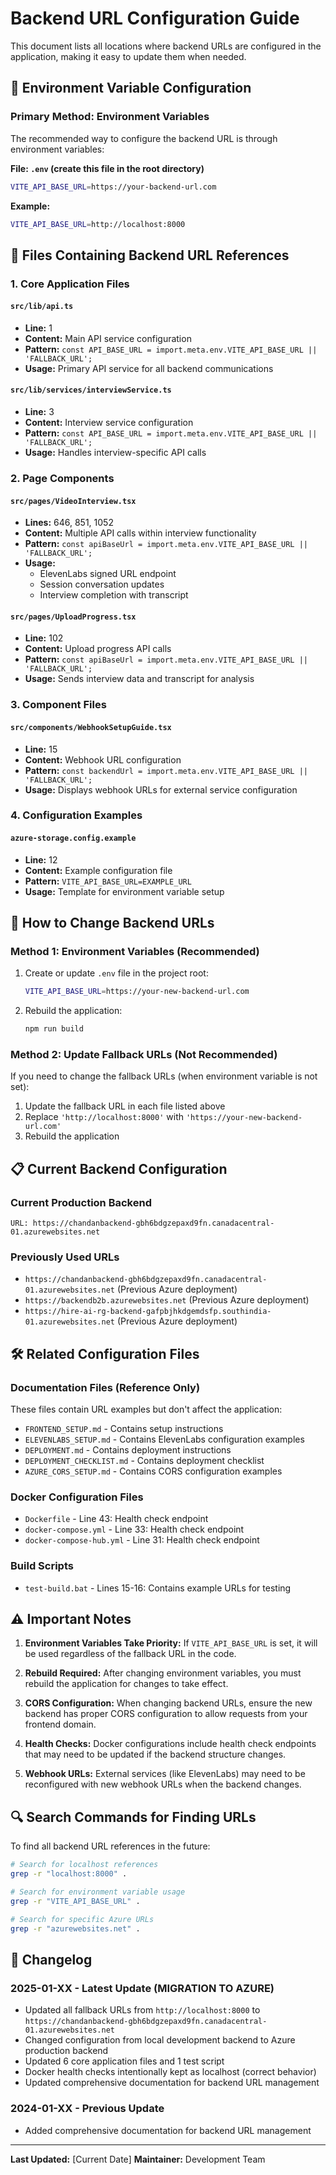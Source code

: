 # Backend URL Configuration Guide

This document lists all locations where backend URLs are configured in the application, making it easy to update them when needed.

## 🔧 Environment Variable Configuration

### Primary Method: Environment Variables
The recommended way to configure the backend URL is through environment variables:

**File: `.env` (create this file in the root directory)**
```bash
VITE_API_BASE_URL=https://your-backend-url.com
```

**Example:**
```bash
VITE_API_BASE_URL=http://localhost:8000
```

## 📂 Files Containing Backend URL References

### 1. Core Application Files

#### `src/lib/api.ts`
- **Line:** 1
- **Content:** Main API service configuration
- **Pattern:** `const API_BASE_URL = import.meta.env.VITE_API_BASE_URL || 'FALLBACK_URL';`
- **Usage:** Primary API service for all backend communications

#### `src/lib/services/interviewService.ts`
- **Line:** 3
- **Content:** Interview service configuration
- **Pattern:** `const API_BASE_URL = import.meta.env.VITE_API_BASE_URL || 'FALLBACK_URL';`
- **Usage:** Handles interview-specific API calls

### 2. Page Components

#### `src/pages/VideoInterview.tsx`
- **Lines:** 646, 851, 1052
- **Content:** Multiple API calls within interview functionality
- **Pattern:** `const apiBaseUrl = import.meta.env.VITE_API_BASE_URL || 'FALLBACK_URL';`
- **Usage:** 
  - ElevenLabs signed URL endpoint
  - Session conversation updates
  - Interview completion with transcript

#### `src/pages/UploadProgress.tsx`
- **Line:** 102
- **Content:** Upload progress API calls
- **Pattern:** `const apiBaseUrl = import.meta.env.VITE_API_BASE_URL || 'FALLBACK_URL';`
- **Usage:** Sends interview data and transcript for analysis

### 3. Component Files

#### `src/components/WebhookSetupGuide.tsx`
- **Line:** 15
- **Content:** Webhook URL configuration
- **Pattern:** `const backendUrl = import.meta.env.VITE_API_BASE_URL || 'FALLBACK_URL';`
- **Usage:** Displays webhook URLs for external service configuration

### 4. Configuration Examples

#### `azure-storage.config.example`
- **Line:** 12
- **Content:** Example configuration file
- **Pattern:** `VITE_API_BASE_URL=EXAMPLE_URL`
- **Usage:** Template for environment variable setup

## 🔄 How to Change Backend URLs

### Method 1: Environment Variables (Recommended)
1. Create or update `.env` file in the project root:
   ```bash
   VITE_API_BASE_URL=https://your-new-backend-url.com
   ```

2. Rebuild the application:
   ```bash
   npm run build
   ```

### Method 2: Update Fallback URLs (Not Recommended)
If you need to change the fallback URLs (when environment variable is not set):

1. Update the fallback URL in each file listed above
2. Replace `'http://localhost:8000'` with `'https://your-new-backend-url.com'`
3. Rebuild the application

## 📋 Current Backend Configuration

### Current Production Backend
```
URL: https://chandanbackend-gbh6bdgzepaxd9fn.canadacentral-01.azurewebsites.net
```

### Previously Used URLs
- `https://chandanbackend-gbh6bdgzepaxd9fn.canadacentral-01.azurewebsites.net` (Previous Azure deployment)
- `https://backendb2b.azurewebsites.net` (Previous Azure deployment)
- `https://hire-ai-rg-backend-gafpbjhkdgemdsfp.southindia-01.azurewebsites.net` (Previous Azure deployment)

## 🛠️ Related Configuration Files

### Documentation Files (Reference Only)
These files contain URL examples but don't affect the application:

- `FRONTEND_SETUP.md` - Contains setup instructions
- `ELEVENLABS_SETUP.md` - Contains ElevenLabs configuration examples
- `DEPLOYMENT.md` - Contains deployment instructions
- `DEPLOYMENT_CHECKLIST.md` - Contains deployment checklist
- `AZURE_CORS_SETUP.md` - Contains CORS configuration examples

### Docker Configuration Files
- `Dockerfile` - Line 43: Health check endpoint
- `docker-compose.yml` - Line 33: Health check endpoint
- `docker-compose-hub.yml` - Line 31: Health check endpoint

### Build Scripts
- `test-build.bat` - Lines 15-16: Contains example URLs for testing

## ⚠️ Important Notes

1. **Environment Variables Take Priority:** If `VITE_API_BASE_URL` is set, it will be used regardless of the fallback URL in the code.

2. **Rebuild Required:** After changing environment variables, you must rebuild the application for changes to take effect.

3. **CORS Configuration:** When changing backend URLs, ensure the new backend has proper CORS configuration to allow requests from your frontend domain.

4. **Health Checks:** Docker configurations include health check endpoints that may need to be updated if the backend structure changes.

5. **Webhook URLs:** External services (like ElevenLabs) may need to be reconfigured with new webhook URLs when the backend changes.

## 🔍 Search Commands for Finding URLs

To find all backend URL references in the future:

```bash
# Search for localhost references
grep -r "localhost:8000" .

# Search for environment variable usage
grep -r "VITE_API_BASE_URL" .

# Search for specific Azure URLs
grep -r "azurewebsites.net" .
```

## 📝 Changelog

### 2025-01-XX - Latest Update (MIGRATION TO AZURE)
- Updated all fallback URLs from `http://localhost:8000` to `https://chandanbackend-gbh6bdgzepaxd9fn.canadacentral-01.azurewebsites.net`
- Changed configuration from local development backend to Azure production backend
- Updated 6 core application files and 1 test script
- Docker health checks intentionally kept as localhost (correct behavior)
- Updated comprehensive documentation for backend URL management

### 2024-01-XX - Previous Update
- Added comprehensive documentation for backend URL management

---

**Last Updated:** [Current Date]
**Maintainer:** Development Team 